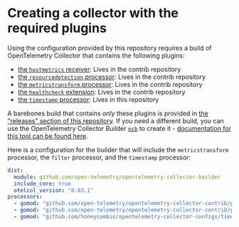 # Creating a collector with the required plugins

Using the configuration provided by this repository requires a build of OpenTelemetry Collector that contains the following plugins:

* [the `hostmetrics` receiver](https://github.com/open-telemetry/opentelemetry-collector-contrib/tree/main/receiver/hostmetricsreceiver#readme): Lives in the contrib repository
* [the `resourcedetection` processor](https://github.com/open-telemetry/opentelemetry-collector-contrib/tree/main/processor/resourcedetectionprocessor): Lives in the contrib repository
* [the `metricstransform` processor](https://github.com/open-telemetry/opentelemetry-collector-contrib/tree/main/processor/metricstransformprocessor#readme): Lives in the contrib repository
* [the `healthcheck` extension](https://github.com/open-telemetry/opentelemetry-collector-contrib/tree/main/extension/healthcheckextension#readme): Lives in the contrib repository
* [the `timestamp` processor](../timestampprocessor): Lives in this repository

A barebones build that contains *only* these plugins is provided in [the "releases" section of this repository](https://github.com/honeycombio/opentelemetry-collector-configs/releases). If you need a different build, you can use the OpenTelemetry Collector Builder [`ocb`](https://github.com/open-telemetry/opentelemetry-collector/releases) to create it - [documentation for this tool can be found here](https://github.com/open-telemetry/opentelemetry-collector/blob/main/cmd/builder/README.md).

Here is a configuration for the builder that will include the `metricstransform` processor, the `filter` processor, and the `timestamp` processor:

```yaml
dist:
  module: github.com/open-telemetry/opentelemetry-collector-builder
  include_core: true
  otelcol_version: "0.63.1"
processors:
  - gomod: "github.com/open-telemetry/opentelemetry-collector-contrib/processor/filterprocessor v0.63.0"
  - gomod: "github.com/open-telemetry/opentelemetry-collector-contrib/processor/metricstransformprocessor v0.63.0"
  - gomod: "github.com/honeycombio/opentelemetry-collector-configs/timestampprocessor v1.5.0"
```
